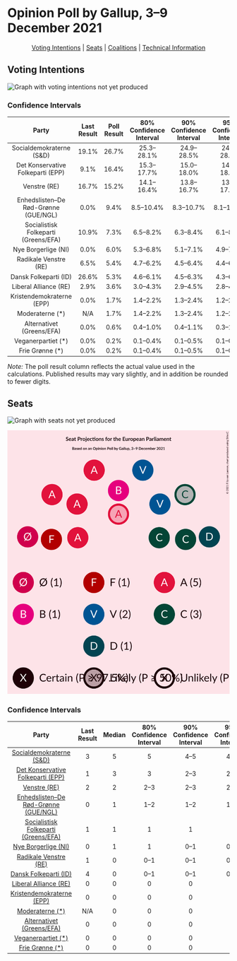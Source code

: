 # Opinion Poll by Gallup, 3–9 December 2021

<p align="center"><a href="#voting-intentions">Voting Intentions</a> | <a href="#seats">Seats</a> | <a href="#coalitions">Coalitions</a> | <a href="#technical-information">Technical Information</a></p>

## Voting Intentions

![Graph with voting intentions not yet produced](2021-12-09-Gallup.png "Voting Intentions")

### Confidence Intervals

| Party | Last Result | Poll Result | 80% Confidence Interval | 90% Confidence Interval | 95% Confidence Interval | 99% Confidence Interval |
|:-----:|:-----------:|:-----------:|:-----------------------:|:-----------------------:|:-----------------------:|:-----------------------:|
| Socialdemokraterne (S&D) | 19.1% | 26.7% | 25.3–28.1% |24.9–28.5% |24.6–28.9% |23.9–29.6% |
| Det Konservative Folkeparti (EPP) | 9.1% | 16.4% | 15.3–17.7% |15.0–18.0% |14.7–18.3% |14.2–18.9% |
| Venstre (RE) | 16.7% | 15.2% | 14.1–16.4% |13.8–16.7% |13.5–17.0% |13.0–17.6% |
| Enhedslisten–De Rød-Grønne (GUE/NGL) | 0.0% | 9.4% | 8.5–10.4% |8.3–10.7% |8.1–10.9% |7.7–11.4% |
| Socialistisk Folkeparti (Greens/EFA) | 10.9% | 7.3% | 6.5–8.2% |6.3–8.4% |6.1–8.7% |5.8–9.1% |
| Nye Borgerlige (NI) | 0.0% | 6.0% | 5.3–6.8% |5.1–7.1% |4.9–7.3% |4.6–7.7% |
| Radikale Venstre (RE) | 6.5% | 5.4% | 4.7–6.2% |4.5–6.4% |4.4–6.6% |4.1–7.0% |
| Dansk Folkeparti (ID) | 26.6% | 5.3% | 4.6–6.1% |4.5–6.3% |4.3–6.5% |4.0–6.9% |
| Liberal Alliance (RE) | 2.9% | 3.6% | 3.0–4.3% |2.9–4.5% |2.8–4.6% |2.5–5.0% |
| Kristendemokraterne (EPP) | 0.0% | 1.7% | 1.4–2.2% |1.3–2.4% |1.2–2.5% |1.1–2.8% |
| Moderaterne (*) | N/A | 1.7% | 1.4–2.2% |1.3–2.4% |1.2–2.5% |1.1–2.8% |
| Alternativet (Greens/EFA) | 0.0% | 0.6% | 0.4–1.0% |0.4–1.1% |0.3–1.1% |0.3–1.3% |
| Veganerpartiet (*) | 0.0% | 0.2% | 0.1–0.4% |0.1–0.5% |0.1–0.5% |0.0–0.7% |
| Frie Grønne (*) | 0.0% | 0.2% | 0.1–0.4% |0.1–0.5% |0.1–0.5% |0.0–0.7% |

*Note:* The poll result column reflects the actual value used in the calculations. Published results may vary slightly, and in addition be rounded to fewer digits.

## Seats

![Graph with seats not yet produced](2021-12-09-Gallup-seats.png "Seats")

![Graph with seating plan not yet produced](2021-12-09-Gallup-seating-plan.png "Seating Plan")

### Confidence Intervals

| Party | Last Result | Median | 80% Confidence Interval | 90% Confidence Interval | 95% Confidence Interval | 99% Confidence Interval |
|:-----:|:-----------:|:------:|:-----------------------:|:-----------------------:|:-----------------------:|:-----------------------:|
| <a href="#socialdemokraterne-(s&d)">Socialdemokraterne (S&D)</a> | 3 | 5 | 5 |4–5 |4–5 |4–5 |
| <a href="#det-konservative-folkeparti-(epp)">Det Konservative Folkeparti (EPP)</a> | 1 | 3 | 3 |2–3 |2–3 |2–3 |
| <a href="#venstre-(re)">Venstre (RE)</a> | 2 | 2 | 2–3 |2–3 |2–3 |2–3 |
| <a href="#enhedslisten–de-rød-grønne-(gue/ngl)">Enhedslisten–De Rød-Grønne (GUE/NGL)</a> | 0 | 1 | 1–2 |1–2 |1–2 |1–2 |
| <a href="#socialistisk-folkeparti-(greens/efa)">Socialistisk Folkeparti (Greens/EFA)</a> | 1 | 1 | 1 |1 |1 |1 |
| <a href="#nye-borgerlige-(ni)">Nye Borgerlige (NI)</a> | 0 | 1 | 1 |0–1 |0–1 |0–1 |
| <a href="#radikale-venstre-(re)">Radikale Venstre (RE)</a> | 1 | 0 | 0–1 |0–1 |0–1 |0–1 |
| <a href="#dansk-folkeparti-(id)">Dansk Folkeparti (ID)</a> | 4 | 0 | 0–1 |0–1 |0–1 |0–1 |
| <a href="#liberal-alliance-(re)">Liberal Alliance (RE)</a> | 0 | 0 | 0 |0 |0 |0 |
| <a href="#kristendemokraterne-(epp)">Kristendemokraterne (EPP)</a> | 0 | 0 | 0 |0 |0 |0 |
| <a href="#moderaterne-(*)">Moderaterne (*)</a> | N/A | 0 | 0 |0 |0 |0 |
| <a href="#alternativet-(greens/efa)">Alternativet (Greens/EFA)</a> | 0 | 0 | 0 |0 |0 |0 |
| <a href="#veganerpartiet-(*)">Veganerpartiet (*)</a> | 0 | 0 | 0 |0 |0 |0 |
| <a href="#frie-grønne-(*)">Frie Grønne (*)</a> | 0 | 0 | 0 |0 |0 |0 |

